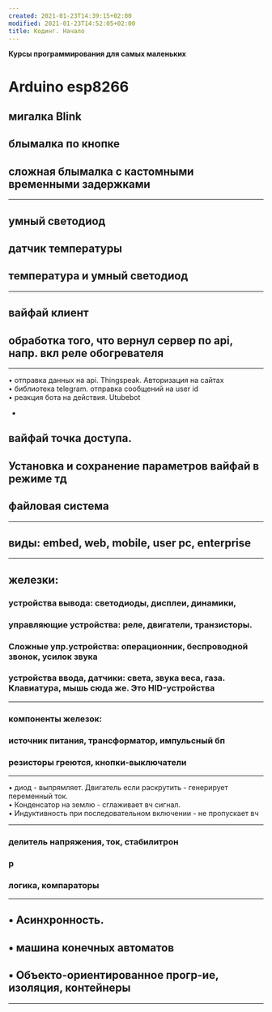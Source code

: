 ```yaml
---
created: 2021-01-23T14:39:15+02:00
modified: 2021-01-23T14:52:05+02:00
title: Кодинг. Начало
---
```


**Курсы программирования для самых маленьких**

# Arduino esp8266

## мигалка Blink
## блымалка по кнопке
## сложная блымалка с кастомными временными задержками

---

## умный светодиод
## датчик температуры
## температура и умный светодиод

---

## вайфай клиент
## обработка того, что вернул сервер по api, напр. вкл реле обогревателя

---

• отправка данных на api. Thingspeak. Авторизация на сайтах  
• библиотека telegram. отправка сообщений на user id  
• реакция бота на действия. Utubebot  

-

## вайфай точка доступа. 
## Установка и сохранение параметров вайфай в режиме тд
## файловая система

---

## виды: embed, web, mobile, user pc, enterprise

---

## железки: 
### устройства вывода: светодиоды, дисплеи, динамики, 
### управляющие устройства: реле, двигатели, транзисторы. 
### Сложные упр.устройства: операционник, беспроводной звонок, усилок звука
### устройства ввода, датчики: света, звука веса, газа. Клавиатура, мышь сюда же. Это HID-устройства

---

### компоненты железок:
### источник питания, трансформатор, импульсный бп
### резисторы греются, кнопки-выключатели

---

• диод - выпрямляет. Двигатель если раскрутить - генерирует переменный ток.  
• Конденсатор на землю - сглаживает вч сигнал.  
• Индуктивность при последовательном включении - не пропускает вч  

---

### делитель напряжения, ток, стабилитрон
### р
### логика, компараторы

---

## • Асинхронность.  
## • машина конечных автоматов  
## • Объекто-ориентированное прогр-ие, изоляция, контейнеры  

---